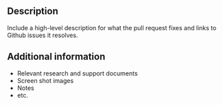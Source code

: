 <!-- Please feel free to remove whatever sections/lines in this aren't relevant. 
Before submitting a pull request, please be sure to read our guidelines [here](https://github.com/18F/web-design-standards/blob/18f-pages-staging/CONTRIBUTING.md#submitting-a-pull-request).

## Title Line Template: [Website] - [UI component]: [Brief statement describing what this pull request solves.]

Use the title line as the title of your pull request, then delete these lines.

Website: Issues that impact standards.usa.gov look, feel or functionality.
UI component: Issues that impact the look, feel or functionality of the standards themselves.

-->

## Description

Include a high-level description for what the pull request fixes and links to Github issues it resolves.

## Additional information

* Relevant research and support documents
* Screen shot images
* Notes
* etc.
